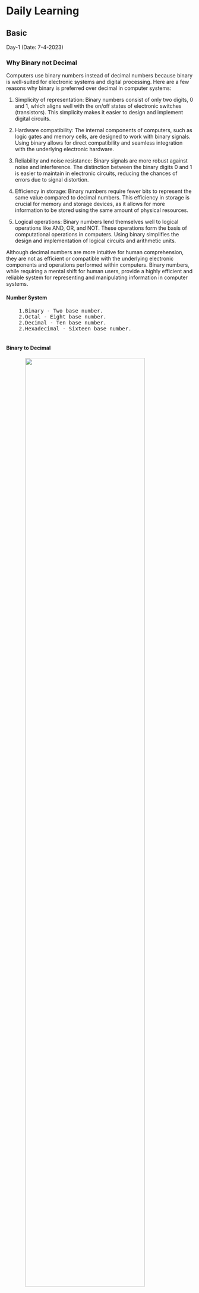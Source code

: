 <body>
  <H1>Daily Learning</H1>
<div>
<h2>Basic</h2>
<p>
Day-1 (Date: 7-4-2023)
<h3>Why Binary not Decimal</h3>
<p>
  Computers use binary numbers instead of decimal numbers because binary is well-suited for electronic systems and digital processing. Here are a few reasons why binary is preferred over decimal in computer systems:

1. Simplicity of representation: Binary numbers consist of only two digits, 0 and 1, which aligns well with the on/off states of electronic switches (transistors). This simplicity makes it easier to design and implement digital circuits.

2. Hardware compatibility: The internal components of computers, such as logic gates and memory cells, are designed to work with binary signals. Using binary allows for direct compatibility and seamless integration with the underlying electronic hardware.

3. Reliability and noise resistance: Binary signals are more robust against noise and interference. The distinction between the binary digits 0 and 1 is easier to maintain in electronic circuits, reducing the chances of errors due to signal distortion.

4. Efficiency in storage: Binary numbers require fewer bits to represent the same value compared to decimal numbers. This efficiency in storage is crucial for memory and storage devices, as it allows for more information to be stored using the same amount of physical resources.

5. Logical operations: Binary numbers lend themselves well to logical operations like AND, OR, and NOT. These operations form the basis of computational operations in computers. Using binary simplifies the design and implementation of logical circuits and arithmetic units.

Although decimal numbers are more intuitive for human comprehension, they are not as efficient or compatible with the underlying electronic components and operations performed within computers. Binary numbers, while requiring a mental shift for human users, provide a highly efficient and reliable system for representing and manipulating information in computer systems.
</p>

  <h4>Number System</h4>
  <pre>
    1.Binary - Two base number.
    2.Octal - Eight base number.
    2.Decimal - Ten base number.
    2.Hexadecimal - Sixteen base number.
  </pre>
  <div>
    <h4>Binary to Decimal</h4>
    <pre>
      <img style="width: 80%;" src="Image/asd.png" alt="">
      </br>
function convertToDecimal(x) {
    let bin = 0;
    let rem, i = 1, step = 1;
    while (x != 0) {
        rem = x % 10;
        x = parseInt(x / 10);
        bin = bin + rem * i;
        i = i * 2;
    }
console.log(`Decimal:  ${bin}`);
}
// take input
//let number = prompt('Enter a Binary number: ');
convertToDecimal(101);
    </pre>
    <h4>Decimal to Binary</h4>
    <pre>
      <img style="width: 80%;" src="Image/binary to decimal.jpg" alt="">

</br>

Other way - decimal 75
75 >= 64 = 1
75 - 64 = 11

 32 >= 11 = 0
 16 >= 11 = 0

11 >= 8 = 1
11 - 8 = 3

3 >= 2 = 1
3 - 2 = 0

1 >= 1 = 1

64 = 1 
32 = 0 
16 = 0 
8 = 1 
4 = 0 
2 = 1 
1 = 1

75 = 1001011

function convertToBinary(x) {
    let bin = 0;
    let rem, i = 1, step = 1;
    while (x != 0) {
        rem = x % 2;
        console.log(
            `Step ${step++}: ${x}/2, Remainder = ${rem}, Quotient = ${parseInt(x/2)}`
        );
        x = parseInt(x / 2);
        bin = bin + rem * i;
        i = i * 10;
    }
    console.log(`Binary:  ${bin}`);
}
// take input
//let number = prompt('Enter a decimal number: ');
convertToBinary(5);
    </pre>
  </div>

  <h4>Decimal to Octal</h4>
  <pre>
    <img style="width: 80%;" src="Image/decimal-to-octal.png" alt="">
    </br>
function convertToCOtalTOdecimal(x) {
    let bin = 0;
    let rem, i = 1, step = 1;
    while (x != 0) {
        rem = x % 8;
        x = parseInt(x / 8);
        bin = bin + rem * i;
        i = i * 10;    
    }
console.log(`Octal:  ${bin}`);
}
// take input
//let number = prompt('Enter a Decimal number: ');
convertToCOtalTOdecimal(8);

  </pre>
  <h4>Octal to Decimal</h4>
  <pre>
    <img style="width: 80%;" src="Image/octaltodecimal.png" alt="">
    </br>
function convertToDecimalTOOCatal(x) {
    let bin = 0;
    let rem, i = 1, step = 1;
    while (x != 0) {
        rem = x % 10;
        x = parseInt(x / 10);
        bin = bin + rem * i;
        i = i * 8;    
    }
    console.log(`Decimal:  ${bin}`);
}
// take input
//let number = prompt('Enter a Octal number: ');

convertToDecimalTOOCatal(100);
  </pre>
  
  <h4>DIFFERENT BETWEEM INTERPRETER AND COMPILAR</h4>
  A compiler translates the entire source code in a single run. 
  An interpreter translates the entire source code line by line

  <div>
  <h3>#KEYWORDS</h3>
    
    1. High level Language > INTERPRETER(Work line by line) > Machine Language
    2. Assembly language > Assembler > Machine Language
    3. Mid level language ( C )
    4. High level language(python, c++, c# etc)
    5. compiler(GNU, CSS) - A compiler translates the entire source code in a single run
    6. CodeBlocks(IDE-Integrated Development Environment)
    
  </div>
<div>
  <h1>Learn About Compiler and C/C++ </h1>
  <h4>Day-2 (Date: 7-6-2023)</h4>
  <p>Watch some videos read some documents about how compiler works</p>

  <a href="Book-Files/COMPUTER-PROGRAMMING-TAMIM-SHAHRIAR-SHUBEEN.pdf">Book(Bangla) - COMPUTER PROGRAMMING TAMIM SHAHRIAR SHUBEEN (Language C)</a> 
  </br>
  <a href="Book-Files/Programming in C - Stephen G.Cochan.pdf">Book(English) - PROGRAMMING IN C - STEPHEN G.COCHAN (Language C)</a>
  
  <h4>MEMORY</h4>
  <pre>
    Int (32bit) = {
      2 byte = 2 x 8 bit
             = 16 bit 
    }
    Int(64bit) = {
      4 byte = 4 x 8 bit
             = 32 bit 
    }
    32 bit maximum number = 2^n - 1
                          = 2^31 - 1                    
  <h4>HOW TO STORE NEGATIVE AND POSITIVE NUMBER IN MEMORY</h4>
    #Sign bit
    0 -> Positive
    1 -> Negative
    MSB = Most Significant Bit
    LSB = Most Significant Bit
    <img style="width: 80%;" src="Image/sign_and_magnitude.jpg" alt="">
    In this case in magnitude area first number is MSB and last number is LSB.
    <h4>PROBLEM OF SIGN BIT</h4>
    0 0 0 0 !== 1 0 0 0
    +0 !== -0
    #SOLVE
    0011 = +3
    => 1100(flip of 0011) = 1's complement
    1's complement + 1
    1100 + 1 = 1101 = -2 (2's complement)
    0010 + 1 = +3 (2's complement) 
    #In this case computer can store 4bit.
    1111 + 1 = 10000 
    so, answer = 0000 = -0
    <h3>#KEYWORDS</h3>
    CodeBlocks,Environment setup,terminal,GCC,cmd 
  </pre>
</div>
<div>
  <h1>Bit Manipulaion</h1>
  <h4>Day-2 (Date: 7-5-2023)</h4>
  <pre>
    Bit manipulation is a technique used in computer programming to manipulate individual bits within a binary representation of data. It involves        
    performing logical and arithmetic operations at the bit level, allowing developers to perform various tasks efficiently and compactly. Here are some 
    commonly used bit manipulation operations:

      1. Bitwise AND (&): Performs a logical AND operation on each corresponding pair of bits. 
      The result is 1 if both bits are 1; otherwise, it is 0.

        Example:
        ```
        10101010 &
        11001100
        ---------
        10001000
        ```

      3. Bitwise OR (|): Performs a logical OR operation on each corresponding pair of bits. 
      The result is 1 if either of the bits is 1; otherwise, it is 0.

        Example:
        ```
        10101010 |
        11001100
        ---------
        11101110
        ```

      4. Bitwise XOR (^): Performs a logical XOR (exclusive OR) operation on each corresponding pair of bits. 
      The result is 1 if the bits are different; otherwise, it is 0.

        Example:
        ```
        10101010 ^
        11001100
        ---------
        01100110
        ```

      5. Bitwise NOT (~): Flips the bits of a binary number. The result is the one's complement of the number.

        Example:
        ```
        ~10101010
        ---------
        01010101
        ```

      6. Bitwise left shift (<<): Shifts the bits of a number to the left by a specified number of positions. 
      This operation effectively multiplies the number by 2 raised to the power of the shift amount.

        Example:
        ```
        10101010 << 2
        -------------
        1010101000
        ```

      7. Bitwise right shift (>>): Shifts the bits of a number to the right by a specified number of positions. 
      This operation effectively divides the number by 2 raised to the power of the shift amount.

        Example:
        ```
        10101010 >> 2
        -------------
        00101010
        ```

    Bit manipulation is often used in various applications, such as optimizing code, implementing data structures, 
    and working with low-level operations like device drivers, network protocols, and cryptography algorithms. 
    It allows for compact representation of data and efficient bitwise operations that can significantly improve 
    performance in certain scenarios.
    
    #Example of bit off or on test
      let x,y,z;
      x = parseInt(prompt("Inter number ", y));
      bit = parseInt(prompt("Inter bit number ", z));
      
      if(x & (1 << bit)){
        console.log(`${bit} nd bit is ON`);
      }else{
        console.log(`${bit} nd bit is OFF`);
      }    
  </pre>
</div>

<div>
  <h1>IF ELSE LOOP</h1>
  <h4>Day-3 (Date: 7-8-2023)</h4>
  <h3>IF ELSE</h3>
  <pre>
    if (test expression) {
      // run code if test expression is true
    }
    else if(test expression){
      // run code if test expression is true
    }
    else {
      // run code if test expression is false
    }
  </pre>
  <h3>FOR</h3>
  <pre>
    for (initializationStatement; testExpression; updateStatement){
    // statements inside the body of loop
    }
  </pre>
  <h3>WHILE</h3>
  <pre>
    while(condition) {
      statement(s);
   }
  </pre>
  <h3>DO-WHILE</h3>
  <pre>
    do {
      // the body of the loop
    }
    while (testExpression);
  </pre>
</div>

<div>
  <h1>NESTED LOOP</h1>
  <h4>Day-4 (Date: 7-9-2023)</h4>
  <h3>Left Triangle Pattern </h3>
  <pre>
    
    *
    * *
    * * *

    #js
    let n=3
    let string = "";
    for(let l = 0; l < n; l++){
      for(let i = 0; i <= l ; i++){
        string += "* "
      }
      string += "\n"; 
    }
    console.log(string);

    #C

    #include <stdio.h>

      int main() {
      int n=3;
      
      for(int l = 0; l < n; l++){
          for(int i = 0;i <= l; i++){
              printf("* ");
          }
          printf("\n");
        }
        return 0;
      }
  </pre>
  <h3>Reverse Left Triangle Pattern</h3>
  <pre>

    * * *
    * *
    *

    #JS 
    let n = 3;
    let string = "";
    for (let i = n; i >= 1; i--) {
      for (let j = 0; j < i; j++) {
        string += "* ";
      }
      string += "\n";
    }
    console.log(string);

    #C
    #include <stdio.h>
      int main() {
      int n=3;
      
      for(int l = n; l >= 1; l--){
          for(int i = 0;i < l; i++){
            printf("* ");
          }
          printf("\n");
        }
        return 0;
      }
  </pre>
  <h3>Right Triangle Pattern</h3>
  <pre>

    * * *
      * *
        *

    #JS 
    let n = 3;
    let string = "";
    for (let i = 0; i < n; i++) {
      for (let j = 0; j < i; j++) {
        string += " ";
      }
      for (let x = 0; x < n-i; x++) {
        string += "*";
      }
      string += "\n";
    }
    console.log(string);

    #C
    #include <stdio.h>
      int main() {
      int n=3;
      for(int l = 0; l < n; l++){
          for(int i = 0;i < l; i++){
            printf(" ");
          }
          for(int star = 0; star < n-l; star++){
              printf("*");
          }
          printf("\n");
        }
        return 0;
      }
  </pre>
</div>

<div>
  <h1>SWITCH-STATEMENT AND ARRAY</h1>
  <h4>Day-4 (Date: 7-11-2023)</h4>
  <h3>Structure</h3>
  <pre>
    switch(variable){
      case value 1;
      //statement
      break;
      case value 2;
      //statement
      break;

      #Example
      console.log("1.User login\n 2.User list\n 3.Sign up\n");
      let op;
      let answer = parseInt(prompt("which option to choese? ", op));

      switch(answer){
          case 1:
              console.log("User login successful\n");
              break;
          case 2:
              console.log("User list shown\n");
              break;
          case 3:
              console.log("Sign up done\n");
              break;
          default:
              console.log("Inter number 1 to 3\n");
      }
    }
  </pre>
  <h3>Array</h3>
  In computer programming, an array is a data structure that stores a fixed-size sequence of elements of the same type. 
  It is a collection of variables, each identified by an index or a key, that can be accessed individually. 
  The elements in an array are typically stored in contiguous memory locations, which allows for efficient access and manipulation of the data.

  Arrays are commonly used to store collections of related data, such as a list of numbers, strings, or objects. 
  The index of an array starts from zero, so the first element is accessed using index 0, the second element with index 1, and so on.
  
  Arrays can be one-dimensional, two-dimensional, or multi-dimensional depending on the number of indices needed to access the elements. 
  A one-dimensional array is like a simple list, while a two-dimensional array is like a table with rows and columns. 
  Multi-dimensional arrays can have more than two dimensions and are used to represent complex data structures.
  
  Arrays provide an efficient way to store and retrieve large amounts of data and are a fundamental concept in many programming languages. 
  They offer benefits such as random access to elements, constant time access (assuming the index is known), and support for various operations 
  like sorting, searching, and iterating over the elements.
  <br>
  Data type array name[size] = [Elements]

  <img style="width: 80%;" src="Image/arrays.jpg" alt="">
  <pre>
    #Example of input array
    #include <stdio.h>
     
      int main() {
        printf("Input array index: ");
        int i=0, n;

        scanf("%d", &n);
        int ara[n];

        printf("Input array: ");

        for(int idx = 0; idx < n; idx++){
          scanf("%d", &ara[idx]);
        }
        printf("Displaying integers: ");

        for(int idx = 0; idx < n; idx++){
          printf("%d,", ara[idx]);
        } 
        return 0;
      }
  </pre>
  <h3>Brace Initializer</h3>
  The brace initializer, also known as initializer list syntax, is a way to initialize the elements of an array in many programming languages, 
  including C++, Java, and JavaScript. It allows you to provide a list of values enclosed in braces { }, which are used to populate the array with the    
  specified values.
  <br>
  Here's an example in C++:
  <pre>
    int myArray[] = {1, 2, 3, 4, 5};
  </pre>

  In this example, we declare an integer array called `myArray` and initialize it with the values 1, 2, 3, 4, and 5 using the brace initializer. 
  The number of elements in the array is determined by the number of values provided within the braces.
  The brace initializer can also be used for multi-dimensional arrays. 
  <br>
  Here's an example of a 2D array:

  <pre>
    int myArray2D[][3] = {{1, 2, 3}, {4, 5, 6}};
  </pre>
  In this case, we declare a 2D integer array called `myArray2D` with two rows and three columns. We use the brace initializer to provide the values for 
  each row. 
  The inner braces are used to specify the values for each row, and the outer braces encompass the entire initializer list.
  
  The brace initializer syntax can be handy when you want to quickly initialize an array with a known set of values. 
  It eliminates the need for individual assignments to each element of the array and provides a concise and readable way to 
  initialize the array elements directly within the declaration statement.

  # If you specify the value for the array index it will replace the garbage value into 0.
  #Example
  <pre>
    #include <stdio.h>
     
      int main() {
        int ara[10]= {1,2,3,4,5};
        int value = sizeof(ara)/ sizeof(ara[0]);
        
        printf("Displaying integers: ");
        for(int idx = 0; idx < value; idx++){
          printf("%d ", ara[idx]);
        } 
        return 0;
      }

  Or use memset,

  #include <stdio.h>
    #include <cstring>
    
     int main() {
       printf("Input array index: ");
       int MXN = 100;
       int ara[MXN];
       
       memset(ara, 0, sizeof ara);
       
       printf("Displaying integers: ");
       for(int i = 0; i < MXN; i++){
          printf("%d ", ara[i]);
       } 
       
       return 0;
     }

     #note memsent works on three value.
     1. memset(arrayName, 0, sizeof arrayName);
     2. memset(arrayName, -1, sizeof arrayName);
     3. memset(arrayName, 0x3f3f3f3f, sizeof arrayName); (Infinity Number = 0x3f3f3f3f);

  </pre> 
  <h3>Memeset Library</h3>
  The `memset` function is a standard C library function that is used to set a block of memory with a specified value. 
  It takes three arguments: a pointer to the memory block, the value to be set, and the number of bytes to set.

  The `memset` function works well when you need to set memory blocks with values such as 0 or -1. 
  However, it may not work as expected when you try to set memory blocks with values other than 0 or -1.

  The reason for this limitation is that `memset` operates on a byte level and sets each byte of the memory block to the specified value. 
  If the desired value is not representable in a single byte, the behavior of `memset` becomes undefined.
  For example, consider setting a memory block with the value 255 (0xFF) using `memset`:
  <pre>
    int myArray[10];
    memset(myArray, 255, sizeof(myArray));
  </pre>
  In this case, since the value 255 cannot be represented by a single byte, `memset` will set each byte of the memory block to 255 independently. 
  This can result in unexpected behavior, as the resulting value in each element of `myArray` may not be 255.

  To initialize an array with a specific value other than 0 or -1, you can use a loop to individually set each element of the array to the desired value. 
  Alternatively, you can use language-specific features or library functions that provide array initialization mechanisms, 
  such as brace initialization in C++ or `Arrays.fill()` method in Java, to achieve the desired result reliably.
</div>

<div>
  <h1>PRECISION LOSS</h1>
  <h4>Day-5 (Date: 7-12-2023)</h4>
  Precision loss in programming refers to the loss of precision or accuracy in numerical calculations due to limitations in the representation of numbers 
  in computer systems. 
  Computers use finite binary representations to store and manipulate numbers, which can lead to rounding errors and loss of precision.

  One common example of precision loss is observed when working with floating-point numbers. Floating-point numbers are represented as a combination of a 
  sign, a significand or mantissa, and an exponent. However, the binary representation of floating-point numbers cannot precisely represent all decimal 
  numbers. As a result, 
  operations involving floating-point numbers may introduce small errors due to rounding or truncation.

  For example, consider the following code snippet in Python:
  
  <pre>
    x = 0.1
    y = 0.2
    z = x + y
    print(z)
  </pre>

  The expected result of this addition operation would be 0.3. However, due to precision loss in floating-point arithmetic, the actual result may be 
  slightly different, 
  such as 0.30000000000000004. This small discrepancy is a result of the limited precision of the binary representation used to store the numbers.

  Precision loss can also occur in other areas of programming, such as when performing calculations involving large numbers or when working with 
  algorithms that involve multiple operations. 
  The cumulative effect of these small errors can lead to significant discrepancies in the final results.

  To mitigate precision loss, programming languages and libraries provide various techniques and functions for handling numerical computations with 
  improved precision. 
  For instance, some programming languages offer decimal data types that provide arbitrary precision arithmetic, 
  allowing calculations with high precision at the cost of increased memory usage and computational overhead.

  It is important for programmers to be aware of precision loss and consider it when designing algorithms or performing critical calculations where 
  accuracy is crucial. 
  Additionally, understanding the limitations and properties of different data types and their representations can help minimize precision loss in 
  programming.

  <h4>HOW TO PREVENT PRECISION LOSS</h4>
  <pre>
    #include <stdio.h>
      int main() {
        const double eps = 1e-6;
        double a,b, sum;
        a = 2.99999999999;
        b = 3.00000000001;
        
        sum = a-b;
        if(sum < eps){
            printf("a and b are same");
        }
        return 0;
      }
  </pre>

  <h4>INSERT IN ARRAY</h4>
  <pre>
    #include <stdio.h>
 
      int main()
      {
        int array[100], position, c, n, value;
        printf("array size ");
        scanf("%d", &n);
      
        printf("Enter %d elements ", n);
      
        for (c = 0; c < n; c++){
         scanf("%d", &array[c]);
        }
        printf("Insert index ");
        scanf("%d", &position);
      
        printf("Enter value ");
        scanf("%d", &value);
      
        for (c = n - 1; c >= position - 1; c--){
         array[c+1] = array[c];
        }
        array[position-1] = value;
      
        printf("Resultant array is ");
      
        for (c = 0; c <= n; c++){
         printf("%d ", array[c]);
        }
        return 0;
      }
  </pre>

  <h4>REMOVE FROM ARRAY</h4>
  <pre>
    #include <stdio.h>
      int main()
      {
         int array[100], position, c, n, value;
         printf("array size: ");
         scanf("%d", &n);
       
         printf("Enter %d elements ", n);
       
         for (c = 0; c < n; c++)
            scanf("%d", &array[c]);
       
         printf("remove index ");
         scanf("%d", &position);
      
         for (c = position -1 ; c < n - 1 ; c++){
             array[c] = array[c+1];
         }
         n--;
         printf("Now array is ");
       
         for (c = 0; c <= n-1; c++){
              printf("%d ", array[c]);
         }
         return 0;
      }
  </pre>

  <h4>FIND FROM ARRAY</h4>
  <pre>
    #include <stdio.h>
      int main(){
        int find, flag = 0, ara[] = {100, 23, 60, 1, 45};
        int n = sizeof(ara)/sizeof ara[0];
        printf("%d\n", n);
      
        printf("Find number: ");
        scanf("%d", &find);
        
        for(int i = 0; i < n; i++){
            if(ara[i] == find){
              printf("found in index: %d\n", i);
              break;
            }
            flag++;
          }
        if(flag == n){
          printf("Not Found");
        }
        return 0;
      }
  </pre>
  <h4>MULTIDIMENSIONAL ARRAY</h4>
  A multidimensional array is a data structure that consists of multiple arrays, where each array is called a dimension. 
  It extends the concept of a one-dimensional array to multiple dimensions, typically two or three, although it can have 
  more dimensions if needed. This allows you to represent data in a tabular or matrix-like format.

  In a one-dimensional array, elements are arranged in a linear sequence, whereas in a multidimensional array, elements 
  are organized in a grid-like structure, with rows and columns (and potentially additional dimensions). This structure 
  enables you to access and manipulate data using multiple indices or subscripts.

  For example, a two-dimensional array can be thought of as a table or a grid, where each element is identified by its row 
  and column position. To access a specific element, you provide two indices: one for the row and one for the column.
  </br>
  <img style="width: 80%;" src="Image/multidimensional-array.webp" alt="">
  </br>
  In C, a multidimensional array is a data structure that allows you to store elements in multiple dimensions. It is essentially an array of arrays.

  To declare a multidimensional array in C, you specify the type of the elements and the size of each dimension. The general syntax is as follows:
  <pre>
    datatype array_name[size1][size2]...[sizeN];
  </pre>

  Here, `datatype` represents the type of data that will be stored in the array, `array_name` is the name you choose for the array, 
  and `size1`, `size2`, ..., `sizeN` are the sizes or lengths of each dimension.

  For example, to create a 2D array of integers with 3 rows and 4 columns, you would write:
  <pre>
    int matrix[3][4];
  </pre>

  This creates a multidimensional array named `matrix` with 3 rows and 4 columns. Each element in the array can be accessed using two indices: 
  one for the row and one for the column. The indices range from 0 to the size of each dimension minus 1.

  To initialize the elements of a multidimensional array, you can use nested loops. For example, to assign values to the elements of a 2D array:
  <pre>
    int matrix[3][4];
    for (int i = 0; i < 3; i++) {
      for (int j = 0; j < 4; j++) {
        matrix[i][j] = i + j;
      }
    }
  </pre>

  This code assigns the sum of the row index `i` and the column index `j` to each element in the `matrix` array.

  You can also have multidimensional arrays with more than two dimensions by extending the syntax. For example, a 
  3D array with dimensions 3x4x5 can be declared as:
  <pre>
    int cube[3][4][5];
  </pre>

  Multidimensional arrays in C provide a way to represent and work with structured data that involves multiple dimensions or axes, 
  such as matrices, grids, or cubes. They are commonly used in various applications, including scientific computing, image processing, and simulations.
  
  <h4>POINTER</h4>
  In C, a pointer is a variable that stores the memory address of another variable. It provides a way to indirectly access and manipulate the data stored 
  in memory. 
  Pointers play a crucial role in C programming, as they allow for dynamic memory allocation, passing parameters by reference, and working with complex 
  data structures.

  To declare a pointer in C, you use the `*` (asterisk) symbol. The general syntax for declaring a pointer is as follows:
  <pre>
    datatype *pointer_name;
  </pre>

  Here, `datatype` represents the type of data that the pointer points to, and `pointer_name` is the name of the pointer variable.
  To initialize a pointer, you assign it the memory address of a variable using the `&` (address-of) operator. For example:
  <pre>
    int num = 42;
    int *ptr = &num;
  </pre>


  In this code, `ptr` is a pointer to an integer (`int`). It is initialized with the memory address of the `num` variable using the `&` operator.
  To access the value pointed to by a pointer, you use the `*` (dereference) operator. For example:
  <pre>
    printf("%d", *ptr);
  </pre>

  This code prints the value stored at the memory address pointed to by `ptr`, which is the value of `num`.

  Pointers are often used in conjunction with dynamic memory allocation to allocate memory for data at runtime using functions 
  like `malloc()` and `free()`. They can also be used to pass parameters by reference to functions, allowing the function to modify the original value of 
  a variable.

  It's important to note that working with pointers requires careful memory management to avoid issues like memory leaks and accessing invalid memory     
  locations. 
  Additionally, uninitialized or improperly used pointers can lead to undefined behavior or crashes. Therefore, understanding and using pointers 
  correctly is 
  essential for effective C programming.
</div>
</p>
</div>
</body>
</html>
